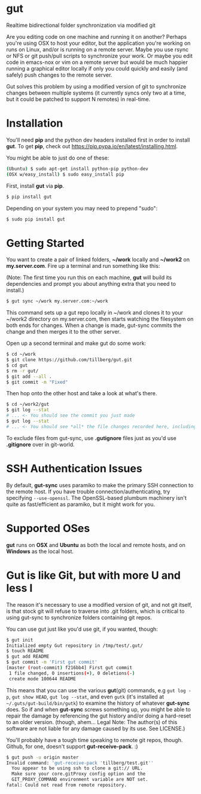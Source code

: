 gut
===

Realtime bidirectional folder synchronization via modified git

Are you editing code on one machine and running it on another? Perhaps you're using
OSX to host your editor, but the application you're working on runs on Linux, and/or
is running on a remote server. Maybe you use rsync or NFS or git push/pull scripts
to synchronize your work. Or maybe you edit code in emacs-nox or vim on a remote
server but would be much happier running a graphical editor locally if only you could
quickly and easily (and safely) push changes to the remote server.

Gut solves this problem by using a modified version of git to synchronize changes
between multiple systems (it currently syncs only two at a time, but it could be
patched to support N remotes) in real-time.

Installation
============

You'll need **pip** and the python dev headers installed first in order to install **gut**.
To get **pip**, check out https://pip.pypa.io/en/latest/installing.html.

You might be able to just do one of these:

```sh
(Ubuntu) $ sudo apt-get install python-pip python-dev
(OSX w/easy_install) $ sudo easy_install pip
```

First, install **gut** via **pip**.

```sh
$ pip install gut
```

Depending on your system you may need to prepend "sudo":

```sh
$ sudo pip install gut
```

Getting Started
===============

You want to create a pair of linked folders, **~/work** locally and **~/work2** on
**my.server.com**. Fire up a terminal and run something like this:

(Note: The first time you run this on each machine, **gut** will build its dependencies and
prompt you about anything extra that you need to install.)

```sh
$ gut sync ~/work my.server.com:~/work
```

This command sets up a gut repo locally in ~/work and clones it to your ~/work2
directory on my.server.com, then starts watching the filesystem on both ends for
changes. When a change is made, gut-sync commits the change and then merges it
to the other server.

Open up a second terminal and make gut do some work:

```sh
$ cd ~/work
$ git clone https://github.com/tillberg/gut.git
$ cd gut
$ rm -r gut/
$ git add --all .
$ git commit -m "Fixed"
```

Then hop onto the other host and take a look at what's there.

```sh
$ cd ~/work2/gut
$ git log --stat
# ... <- You should see the commit you just made
$ gut log --stat
# ... <- You should see *all* the file changes recorded here, including inside ~/work2/gut/.git/
```

To exclude files from gut-sync, use **.gutignore** files just as you'd use **.gitignore** over in
git-world.

SSH Authentication Issues
=========================

By default, **gut-sync** uses paramiko to make the primary SSH connection to the remote host. If you
have trouble connection/authenticating, try specifying `--use-openssl`. The OpenSSL-based plumbum
machinery isn't quite as fast/efficient as paramiko, but it might work for you.

Supported OSes
==============

**gut** runs on **OSX** and **Ubuntu** as both the local and remote hosts, and on **Windows** as the
local host.

Gut is like Git, but with more U and less I
===========================================

The reason it's necessary to use a modified version of git, and not git itself,
is that stock git will refuse to traverse into .git folders, which is critical
to using gut-sync to synchronize folders containing git repos.

You can use gut just like you'd use git, if you wanted, though:

```sh
$ gut init
Initialized empty Gut repository in /tmp/test/.gut/
$ touch README
$ gut add README
$ gut commit -m 'First gut commit'
[master (root-commit) f216bb4] First gut commit
 1 file changed, 0 insertions(+), 0 deletions(-)
 create mode 100644 README
```

This means that you can use the various **gut**(git) commands, e.g `gut log -p`,
`gut show HEAD`, `gut log --stat`, and even `gutk` (it's installed at
`~/.guts/gut-build/bin/gutk`) to examine the history of whatever **gut-sync**
does. So if and when **gut-sync** screws something up, you might be able to repair
the damage by referencing the gut history and/or doing a hard-reset to an older
version. (though, ahem... Legal Note: The author(s) of this software are not
liable for any damage caused by its use. See LICENSE.)

You'll probably have a tough time speaking to remote git repos, though. Github,
for one, doesn't support **gut-receive-pack**. :)

```sh
$ gut push -u origin master
Invalid command: 'gut-receive-pack 'tillberg/test.git''
  You appear to be using ssh to clone a git:// URL.
  Make sure your core.gitProxy config option and the
  GIT_PROXY_COMMAND environment variable are NOT set.
fatal: Could not read from remote repository.
```
